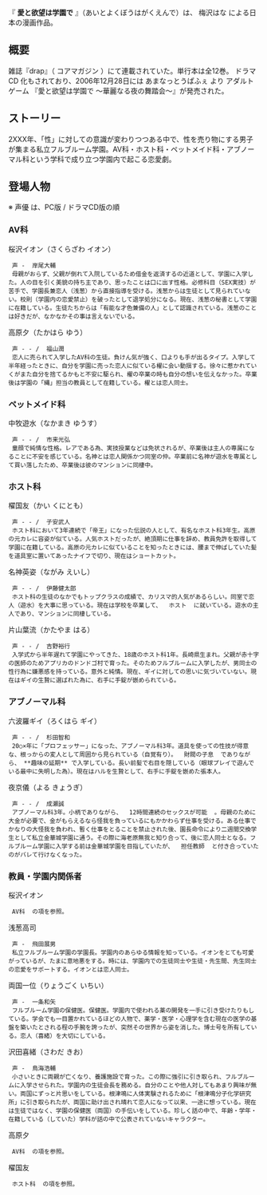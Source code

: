 『 **愛と欲望は学園で** 』（あいとよくぼうはがくえんで）は、  梅沢はな  による日本の漫画作品。

##  概要  

雑誌『drap』（  コアマガジン  ）にて連載されていた。単行本は全12巻。  ドラマCD  化もされており、2006年12月28日には
あまなっとうぱふぇ  より  アダルトゲーム  『愛と欲望は学園で 〜華麗なる夜の舞踏会〜』が発売された。

##  ストーリー  

2XXX年、「性」に対しての意識が変わりつつある中で、性を売り物にする男子が集まる私立フルブルーム学園。AV科・ホスト科・ペットメイド科・アブノーマル科という学科で成り立つ学園内で起こる恋愛劇。

##  登場人物  

※  声優  は、PC版 / ドラマCD版の順

###  AV科  

桜沢イオン（さくらざわ イオン）

     声 -  岸尾大輔 
     母親がおらず、父親が倒れて入院しているため借金を返済するの近道として、学園に入学した。人の目を引く美貌の持ち主であり、思ったことは口に出す性格。必修科目（SEX実技）が苦手で、学園長兼恋人（浅葱）から直接指導を受ける。浅葱からは生徒として見られていない。校則（学園内の恋愛禁止）を破ったとして退学処分になる。現在、浅葱の秘書として学園に在籍している。生徒たちからは「有能な才色兼備の人」として認識されている。浅葱のことは好きだが、なかなかその事は言えないでいる。 
高原夕（たかはら ゆう）

     声 - - /  福山潤 
     恋人に売られて入学したAV科の生徒。負けん気が強く、口よりも手が出るタイプ。入学して半年経ったときに、自分を学園に売った恋人に似ている櫂に会い動揺する。徐々に惹かれていくがまた自分を捨てるかもと不安に駆られ、櫂の卒業の時も自分の想いを伝えなかった。卒業後は学園の「縄」担当の教員として在籍している。櫂とは恋人同士。 

###  ペットメイド科  

中牧遊水（なかまき ゆうす）

     声 - - /  市来光弘 
     童顔で純情な性格。レアである為、実技授業などは免状されるが、卒業後は主人の専属になることに不安を感じている。名神とは恋人関係かつ同室の仲。卒業前に名神が遊水を専属として買い落したため、卒業後は彼のマンションに同棲中。 

###  ホスト科  

櫂国友（かい くにとも）

     声 - - /  子安武人 
     ホスト科において3年連続で「帝王」になった伝説の人として、有名なホスト科3年生。高原の元カレに容姿が似ている。人気ホストだったが、絶頂期に仕事を辞め、教員免許を取得して学園に在籍している。高原の元カレに似ていることを知ったときには、腰まで伸ばしていた髪を道具室に置いてあったナイフで切り、現在はショートカット。 
名神英姿（ながみ えいし）

     声 - - /  伊藤健太郎 
     ホスト科の生徒のなかでもトップクラスの成績で、カリスマ的人気があるらしい。同室で恋人（遊水）を大事に思っている。現在は学校を卒業して、  ホスト  に就いている。遊水の主人であり、マンションに同棲している。 
片山葉流（かたやま はる）

     声 - - /  吉野裕行 
     入学式から半年遅れて学園にやってきた、18歳のホスト科1年。長崎県生まれ。父親が赤十字の医師のためアプリカのドンドゴ村で育った。そのためフルブルームに入学したが、男同士の性行為に嫌悪感を持っている。意外と純情。現在、ギイに対しての思いに気づいていない。現在はギイの生贄に選ばれた為に、右手に手錠が嵌められている。 

###  アブノーマル科  

六波羅ギイ（ろくはら ギイ）

     声 - - /  杉田智和 
     20○×年に「プロフェッサー」になった、アブノーマル科3年。道具を使っての性技が得意な、根っからの変人として周囲から見られている（自覚有り）。  財閥の子息  でありながら、 **趣味の延期** で入学している。長い前髪で右目を隠している（眼球プレイで遊んでいる最中に失明した為）。現在はハルを生贄として、右手に手錠を嵌めた張本人。 
夜京儀（よる きょうぎ）

     声 - - /  成瀬誠 
     アブノーマル科3年。小柄でありながら、  12時間連続のセックスが可能  。母親のために大金が必要で、金がもらえるなら怪我を負っているにもかかわらず仕事を受ける。ある仕事でかなりの大怪我を負われ、暫く仕事をとることを禁止された後、園長命令により二週間交換学生として私立金華城学園に通う。その際に海老原無我と知り合って、後に恋人同士となる。フルブルーム学園に入学する前は金華城学園を目指していたが、  担任教師  と付き合っていたのがバレて行けなくなった。 

###  教員・学園内関係者  

桜沢イオン

     AV科  の項を参照。 
浅葱高司

     声 -  飛田展男 
     私立フルブルーム学園の学園長。学園内のあらゆる情報を知っている。イオンをとても可愛がっているが、たまに意地悪をする。時には、学園内での生徒同士や生徒・先生間、先生同士の恋愛をサポートする。イオンとは恋人同士。 
両国一位（りょうごく いちい）

     声 -  一条和矢 
     フルブルーム学園の保健医。保健医。学園内で使われる薬の開発を一手に引き受けたりもしている。学会でも一目置かれているほどの人物で、薬学・医学・心理学を含む現在の医学の基盤を築いたとされる程の手腕を誇ったが、突然その世界から姿を消した。博士号を所有している。恋人（喜緒）を大切にしている。 
沢田喜緒（さわだ きお）

     声 -  鳥海浩輔 
     小さいときに両親が亡くなり、養護施設で育った。この際に強引に引き取られ、フルブルームに入学させられた。学園内の生徒会長を務める。自分のことや他人対してもあまり興味が無い。両国にずっと片思いをしている。根津鳴に人体実験されるために「根津鳴分子化学研究所」に引き取られたが、両国に助け出され晴れて恋人になって以来、一途に想っている。現在は生徒ではなく、学園の保健医（両国）の手伝いをしている。珍しく話の中で、年齢・学年・在籍している（していた）学科が話の中で公表されていないキャラクター。 
高原夕

     AV科  の項を参照。 
櫂国友

     ホスト科  の項を参照。 

